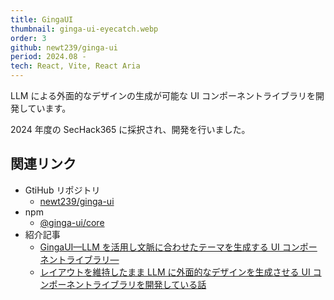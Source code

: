 ```yaml
---
title: GingaUI
thumbnail: ginga-ui-eyecatch.webp
order: 3
github: newt239/ginga-ui
period: 2024.08 -
tech: React, Vite, React Aria
---
```


LLM による外面的なデザインの生成が可能な UI コンポーネントライブラリを開発しています。

2024 年度の SecHack365 に採択され、開発を行いました。

## 関連リンク

- GtiHub リポジトリ
  - [newt239/ginga-ui](https://github.com/newt239/ginga-ui)
- npm
  - [@ginga-ui/core](https://www.npmjs.com/package/@ginga-ui/core)
- 紹介記事
  - [GingaUI—LLM を活用し文脈に合わせたテーマを生成する UI コンポーネントライブラリ—](https://zenn.dev/newt_st21/articles/introducing-ginga-ui)
  - [レイアウトを維持したまま LLM に外面的なデザインを生成させる UI コンポーネントライブラリを開発している話](https://qiita.com/newt239/items/203ab81778d0852d2bbf)

